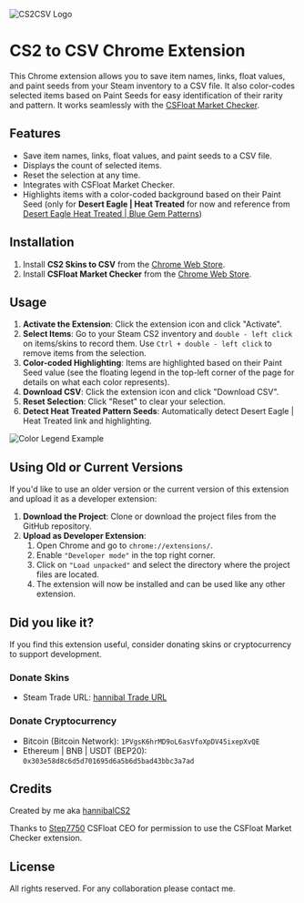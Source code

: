 ![CS2CSV Logo](https://github.com/tzelalouzeir/cs2_to_csv/blob/main/src/logo2.png)

# CS2 to CSV Chrome Extension

This Chrome extension allows you to save item names, links, float values, and paint seeds from your Steam inventory to a CSV file. It also color-codes selected items based on Paint Seeds for easy identification of their rarity and pattern. It works seamlessly with the [CSFloat Market Checker](https://chrome.google.com/webstore/detail/csfloat-market-checker).

## Features

- Save item names, links, float values, and paint seeds to a CSV file.
- Displays the count of selected items.
- Reset the selection at any time.
- Integrates with CSFloat Market Checker.
- Highlights items with a color-coded background based on their Paint Seed (only for **Desert Eagle | Heat Treated** for now and reference from [Desert Eagle Heat Treated | Blue Gem Patterns](https://steamcommunity.com/sharedfiles/filedetails/?id=3343006125))

## Installation

1. Install **CS2 Skins to CSV** from the [Chrome Web Store](https://chromewebstore.google.com/detail/cs2-to-csv/cldamldgpigiodbpdeodibkobcdlhljg).
2. Install **CSFloat Market Checker** from the [Chrome Web Store](https://chromewebstore.google.com/detail/csfloat-market-checker/jjicbefpemnphinccgikpdaagjebbnhg).

## Usage

1. **Activate the Extension**: Click the extension icon and click "Activate".
2. **Select Items**: Go to your Steam CS2 inventory and `double - left click` on items/skins to record them. Use `Ctrl + double - left click` to remove items from the selection.
3. **Color-coded Highlighting**: Items are highlighted based on their Paint Seed value (see the floating legend in the top-left corner of the page for details on what each color represents).
4. **Download CSV**: Click the extension icon and click "Download CSV".
5. **Reset Selection**: Click "Reset" to clear your selection.
6. **Detect Heat Treated Pattern Seeds**: Automatically detect Desert Eagle | Heat Treated link and highlighting.
 
![Color Legend Example](https://user-images.githubusercontent.com/color_legend_example.png)

## Using Old or Current Versions
If you'd like to use an older version or the current version of this extension and upload it as a developer extension:

1. **Download the Project**: Clone or download the project files from the GitHub repository.
2. **Upload as Developer Extension**:
   1. Open Chrome and go to `chrome://extensions/`.
   2. Enable `"Developer mode"` in the top right corner.
   3. Click on `"Load unpacked"` and select the directory where the project files are located.
   4. The extension will now be installed and can be used like any other extension.

## Did you like it?

If you find this extension useful, consider donating skins or cryptocurrency to support development.

### Donate Skins
- Steam Trade URL: [hannibal Trade URL](https://steamcommunity.com/tradeoffer/new/?%20partner=155366280&amp;token=NsW3QqBd)

### Donate Cryptocurrency
- Bitcoin (Bitcoin Network): `1PVgsK6hrMD9oL6asVfoXpDV45ixepXvQE` 
- Ethereum | BNB | USDT (BEP20): `0x303e58d8c6d5d701695d6a5b6d5bad43bbc3a7ad`

## Credits

Created by me aka [hannibalCS2](https://www.twitch.tv/hannibalcs2)

Thanks to [Step7750](https://github.com/Step7750) CSFloat CEO for permission to use the CSFloat Market Checker extension.

## License

All rights reserved. For any collaboration please contact me.
